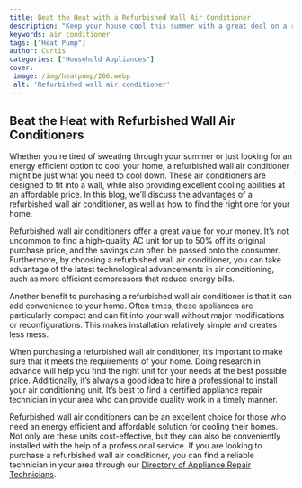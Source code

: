 ```yaml
---
title: Beat the Heat with a Refurbished Wall Air Conditioner
description: "Keep your house cool this summer with a great deal on a refurbished wall air conditioner Beat the heat with an eco-friendly way to stay cool and save money doing it Get all the details on this blog post"
keywords: air conditioner
tags: ["Heat Pump"]
author: Curtis
categories: ["Household Appliances"]
cover: 
 image: /img/heatpump/266.webp
 alt: 'Refurbished wall air conditioner'
---
```

## Beat the Heat with Refurbished Wall Air Conditioners

Whether you're tired of sweating through your summer or just looking for an energy efficient option to cool your home, a refurbished wall air conditioner might be just what you need to cool down. These air conditioners are designed to fit into a wall, while also providing excellent cooling abilities at an affordable price. In this blog, we’ll discuss the advantages of a refurbished wall air conditioner, as well as how to find the right one for your home. 

Refurbished wall air conditioners offer a great value for your money. It’s not uncommon to find a high-quality AC unit for up to 50% off its original purchase price, and the savings can often be passed onto the consumer. Furthermore, by choosing a refurbished wall air conditioner, you can take advantage of the latest technological advancements in air conditioning, such as more efficient compressors that reduce energy bills. 

Another benefit to purchasing a refurbished wall air conditioner is that it can add convenience to your home. Often times, these appliances are particularly compact and can fit into your wall without major modifications or reconfigurations. This makes installation relatively simple and creates less mess.

When purchasing a refurbished wall air conditioner, it’s important to make sure that it meets the requirements of your home. Doing research in advance will help you find the right unit for your needs at the best possible price. Additionally, it’s always a good idea to hire a professional to install your air conditioning unit. It’s best to find a certified appliance repair technician in your area who can provide quality work in a timely manner. 

Refurbished wall air conditioners can be an excellent choice for those who need an energy efficient and affordable solution for cooling their homes. Not only are these units cost-effective, but they can also be conveniently installed with the help of a professional service. If you are looking to purchase a refurbished wall air conditioner, you can find a reliable technician in your area through our [Directory of Appliance Repair Technicians](./pages/appliance-repair-technicians).
